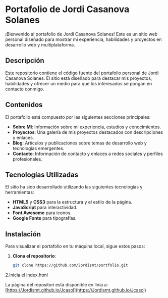 # Portafolio de Jordi Casanova Solanes

¡Bienvenido al portafolio de Jordi Casanova Solanes! Este es un sitio web personal diseñado para mostrar mi experiencia, habilidades y proyectos en desarrollo web y multiplataforma.

## Descripción

Este repositorio contiene el código fuente del portafolio personal de Jordi Casanova Solanes. El sitio está diseñado para destacar mis proyectos, habilidades y ofrecer un medio para que los interesados se pongan en contacto conmigo.

## Contenidos

El portafolio está compuesto por las siguientes secciones principales:

- **Sobre Mí**: Información sobre mi experiencia, estudios y conocimientos.
- **Proyectos**: Una galería de mis proyectos destacados con descripciones y enlaces.
- **Blog**: Artículos y publicaciones sobre temas de desarrollo web y tecnologías emergentes.
- **Contacto**: Información de contacto y enlaces a redes sociales y perfiles profesionales.

## Tecnologías Utilizadas

El sitio ha sido desarrollado utilizando las siguientes tecnologías y herramientas:

- **HTML5** y **CSS3** para la estructura y el estilo de la página.
- **JavaScript** para interactividad.
- **Font Awesome** para iconos.
- **Google Fonts** para tipografías.

## Instalación

Para visualizar el portafolio en tu máquina local, sigue estos pasos:

1. **Clona el repositorio**:
   ```bash
   git clone https://github.com/Jordismt/portfolio.git

2.Inicia el index.html

La pàgina del repositori està disponible en línia a: [https://Jordismt.github.io/Jcasol](https://Jordismt.github.io/Jcasol)
